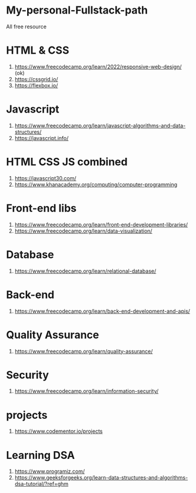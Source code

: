 # My-personal-Fullstack-path
All free resource

# HTML & CSS
1. https://www.freecodecamp.org/learn/2022/responsive-web-design/ (ok)
2. https://cssgrid.io/
3. https://flexbox.io/

# Javascript
1. https://www.freecodecamp.org/learn/javascript-algorithms-and-data-structures/
2. https://javascript.info/

# HTML CSS JS combined
1. https://javascript30.com/
2. https://www.khanacademy.org/computing/computer-programming

# Front-end libs 
1. https://www.freecodecamp.org/learn/front-end-development-libraries/
2. https://www.freecodecamp.org/learn/data-visualization/

# Database
1. https://www.freecodecamp.org/learn/relational-database/

# Back-end
1. https://www.freecodecamp.org/learn/back-end-development-and-apis/

# Quality Assurance
1. https://www.freecodecamp.org/learn/quality-assurance/

# Security
1. https://www.freecodecamp.org/learn/information-security/

# projects
1. https://www.codementor.io/projects

# Learning DSA
1. https://www.programiz.com/
2. https://www.geeksforgeeks.org/learn-data-structures-and-algorithms-dsa-tutorial/?ref=ghm
